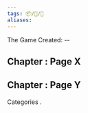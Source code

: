 ```yaml
---
tags: 📦/📝/📘
aliases:
---
```



 The Game
Created: --

 Chapter : Page X
- 

 Chapter : Page Y
- 

 Categories
. 